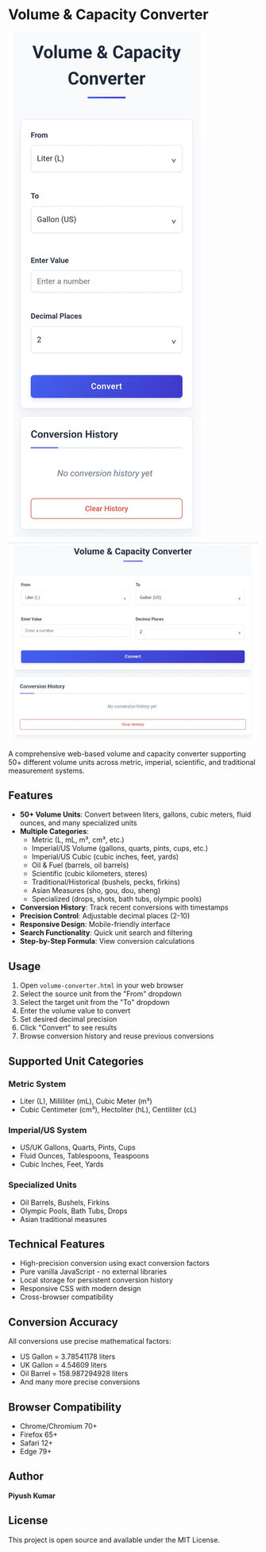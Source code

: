 # Volume & Capacity Converter

![Volume Converter Screenshot](https://github.com/piyush-kumar499/Converter-tools/blob/652392e8f9182566b167ee654fd3bb3ff1fcde39/Volume%20Converter/IMG_20250730_154157.jpg)
![Volume Conversion Example](https://github.com/piyush-kumar499/Converter-tools/blob/652392e8f9182566b167ee654fd3bb3ff1fcde39/Volume%20Converter/Screenshot_2025-07-30-15-32-47-44_40deb401b9ffe8e1df2f1cc5ba480b12.jpg)

A comprehensive web-based volume and capacity converter supporting 50+ different volume units across metric, imperial, scientific, and traditional measurement systems.

## Features

- **50+ Volume Units**: Convert between liters, gallons, cubic meters, fluid ounces, and many specialized units
- **Multiple Categories**:
  - Metric (L, mL, m³, cm³, etc.)
  - Imperial/US Volume (gallons, quarts, pints, cups, etc.)
  - Imperial/US Cubic (cubic inches, feet, yards)
  - Oil & Fuel (barrels, oil barrels)
  - Scientific (cubic kilometers, steres)
  - Traditional/Historical (bushels, pecks, firkins)
  - Asian Measures (sho, gou, dou, sheng)
  - Specialized (drops, shots, bath tubs, olympic pools)
- **Conversion History**: Track recent conversions with timestamps
- **Precision Control**: Adjustable decimal places (2-10)
- **Responsive Design**: Mobile-friendly interface
- **Search Functionality**: Quick unit search and filtering
- **Step-by-Step Formula**: View conversion calculations

## Usage

1. Open `volume-converter.html` in your web browser
2. Select the source unit from the "From" dropdown
3. Select the target unit from the "To" dropdown
4. Enter the volume value to convert
5. Set desired decimal precision
6. Click "Convert" to see results
7. Browse conversion history and reuse previous conversions

## Supported Unit Categories

### Metric System
- Liter (L), Milliliter (mL), Cubic Meter (m³)
- Cubic Centimeter (cm³), Hectoliter (hL), Centiliter (cL)

### Imperial/US System
- US/UK Gallons, Quarts, Pints, Cups
- Fluid Ounces, Tablespoons, Teaspoons
- Cubic Inches, Feet, Yards

### Specialized Units
- Oil Barrels, Bushels, Firkins
- Olympic Pools, Bath Tubs, Drops
- Asian traditional measures

## Technical Features

- High-precision conversion using exact conversion factors
- Pure vanilla JavaScript - no external libraries
- Local storage for persistent conversion history
- Responsive CSS with modern design
- Cross-browser compatibility

## Conversion Accuracy

All conversions use precise mathematical factors:
- US Gallon = 3.78541178 liters
- UK Gallon = 4.54609 liters
- Oil Barrel = 158.987294928 liters
- And many more precise conversions

## Browser Compatibility

- Chrome/Chromium 70+
- Firefox 65+
- Safari 12+
- Edge 79+

## Author

**Piyush Kumar**

## License

This project is open source and available under the MIT License.
